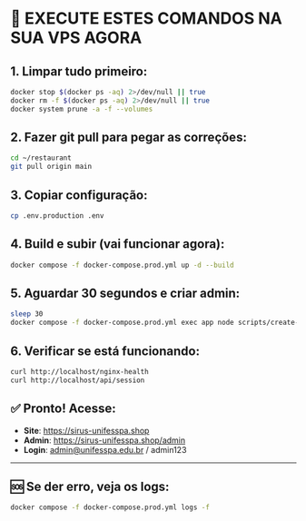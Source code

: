 # 🚀 EXECUTE ESTES COMANDOS NA SUA VPS AGORA

## 1. Limpar tudo primeiro:
```bash
docker stop $(docker ps -aq) 2>/dev/null || true
docker rm -f $(docker ps -aq) 2>/dev/null || true  
docker system prune -a -f --volumes
```

## 2. Fazer git pull para pegar as correções:
```bash
cd ~/restaurant
git pull origin main
```

## 3. Copiar configuração:
```bash
cp .env.production .env
```

## 4. Build e subir (vai funcionar agora):
```bash
docker compose -f docker-compose.prod.yml up -d --build
```

## 5. Aguardar 30 segundos e criar admin:
```bash
sleep 30
docker compose -f docker-compose.prod.yml exec app node scripts/create-admin.js --test
```

## 6. Verificar se está funcionando:
```bash
curl http://localhost/nginx-health
curl http://localhost/api/session
```

## ✅ Pronto! Acesse:
- **Site**: https://sirus-unifesspa.shop
- **Admin**: https://sirus-unifesspa.shop/admin
- **Login**: admin@unifesspa.edu.br / admin123

---

## 🆘 Se der erro, veja os logs:
```bash
docker compose -f docker-compose.prod.yml logs -f
``` 